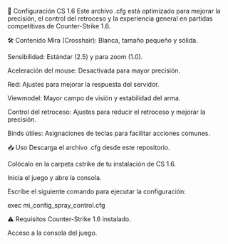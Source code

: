 🎯 Configuración CS 1.6 
Este archivo .cfg está optimizado para mejorar la precisión, el control del retroceso y la experiencia general en partidas competitivas de Counter-Strike 1.6.

🛠️ Contenido
Mira (Crosshair): Blanca, tamaño pequeño y sólida.

Sensibilidad: Estándar (2.5) y para zoom (1.0).

Aceleración del mouse: Desactivada para mayor precisión.

Red: Ajustes para mejorar la respuesta del servidor.

Viewmodel: Mayor campo de visión y estabilidad del arma.

Control del retroceso: Ajustes para reducir el retroceso y mejorar la precisión.

Binds útiles: Asignaciones de teclas para facilitar acciones comunes.

📥 Uso
Descarga el archivo .cfg desde este repositorio.

Colócalo en la carpeta cstrike de tu instalación de CS 1.6.

Inicia el juego y abre la consola.

Escribe el siguiente comando para ejecutar la configuración:

exec mi_config_spray_control.cfg 


⚠️ Requisitos
Counter-Strike 1.6 instalado.

Acceso a la consola del juego.

